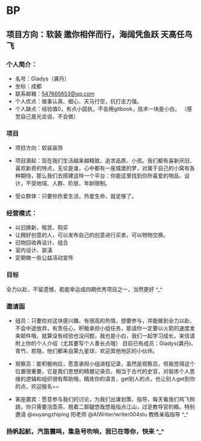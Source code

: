 # BP

## 项目方向：软装 邀你相伴而行，海阔凭鱼跃 天高任鸟飞

### 个人简介：

- 名号：Gladys（龚丹）
- 坐标：成都
- 联系邮箱：547665653@qq.com
- 个人优点：做事认真、细心、天马行空，抗打击力强。
- 个人缺点：经验值0，有点小固执，不会用gitbook，技术一块是小白。
（感觉自己是光会说，不会做）

### 项目

- 项目方向：软装装饰

- 项目源起：现在我们生活越来越精致，追求品质、小资。我们都有喜新厌旧、喜欢新奇的特点，无论是谁，心中都有一座城堡的梦，对属于自己的小窝有各种期待，那么我们去搭建这样一个平台：你能这里找到你所喜爱的物品、设计，不受地域、人群、阶层、年龄限制。

- 受众群体：只要你热爱生活，热爱生命，就足够了。

### 经营模式：

- 以旧换新，租赁、购买
- 让拥好创意的人，可以发布自己的创意进行买卖，可以物物交换。
- 旧物回收再设计、组合
- 室内设计、装潢
- 定期做一些公益活动宣传

### 目标

全力以赴，不留遗憾，若能幸运成四期优秀项目之一，当然更好 ^_^

### 邀请函

- 组员：只要你对这块感兴趣、有很高的热情，想要参与，并能做到全力以赴、不会中途放弃，有责任心，积极承担小组任务，那请你一定要以火箭的速度发来邮件哦，就算没有经验也没问题，我也是小白，我们一起学习成长，来信请附上你的个人介绍（尤其要写个人善长点哦）
目前已有成员：Gladys(龚丹)、青竹、若隐，他们都来自第九星球，欢迎其他地区的小伙伴。

- 观察员：能积极响应，愿意承担小组进程记录，虽然是观察员，但我觉得这个位置很重要，它是我们思想的精髓记录员，相当于古代的史官，对锻炼个人思维的逻辑和组织很有帮助哦，精炼你的语言，get别人的点，也让别人get到你的点，欢迎报名~~

- 客座嘉宾：愿意参与我们的讨论，为我们出谋划策、指导，每天看我们鸡飞狗跳，你只需要泡壶茶、翘着二郞腿悠哉悠哉指点江山，过足教导官的瘾。特别邀请 @ouyangzhiping 阳老师 @AIWriter/writer004stu 教练亲临指导 ^_^

### 扬帆起航，汽笛震鸣，集急号吹响，我已在等你，快来 ^_^

